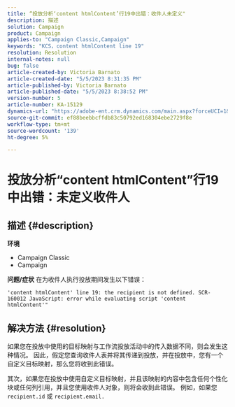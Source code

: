 ```yaml
---
title: “投放分析‘content htmlContent’行19中出错：收件人未定义"
description: 描述
solution: Campaign
product: Campaign
applies-to: "Campaign Classic,Campaign"
keywords: "KCS，content htmlContent line 19"
resolution: Resolution
internal-notes: null
bug: false
article-created-by: Victoria Barnato
article-created-date: "5/5/2023 8:31:35 PM"
article-published-by: Victoria Barnato
article-published-date: "5/5/2023 8:38:52 PM"
version-number: 5
article-number: KA-15129
dynamics-url: "https://adobe-ent.crm.dynamics.com/main.aspx?forceUCI=1&pagetype=entityrecord&etn=knowledgearticle&id=0bfdd9cf-83eb-ed11-a7c6-6045bd0065f9"
source-git-commit: ef88beebbcffdb83c50792ed168304ebe2729f8e
workflow-type: tm+mt
source-wordcount: '139'
ht-degree: 5%

---
```


# 投放分析“content htmlContent”行19中出错：未定义收件人

## 描述 {#description}

<b>环境</b>
- Campaign Classic
- Campaign


<b>问题/症状</b>
在为收件人执行投放期间发生以下错误：

`'content htmlContent' line 19: the recipient is not defined. SCR-160012 JavaScript: error while evaluating script 'content htmlContent'"`


## 解决方法 {#resolution}


如果您在投放中使用的目标映射与工作流投放活动中的传入数据不同，则会发生这种情况。 因此，假定您查询收件人表并将其传递到投放，并在投放中，您有一个自定义目标映射，那么您将收到此错误。

其次，如果您在投放中使用自定义目标映射，并且该映射的内容中包含任何个性化块或任何列引用，并且您使用收件人对象，则将会收到此错误。 例如，如果您 `recipient.id` 或 `recipient.email.`
